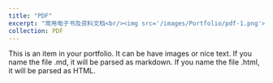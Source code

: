 ```yaml
---
title: "PDF"
excerpt: "常用电子书及资料文档<br/><img src='/images/Portfolio/pdf-1.png'>"
collection: PDF
---
```


This is an item in your portfolio. It can be have images or nice text. If you name the file .md, it will be parsed as markdown. If you name the file .html, it will be parsed as HTML. 
